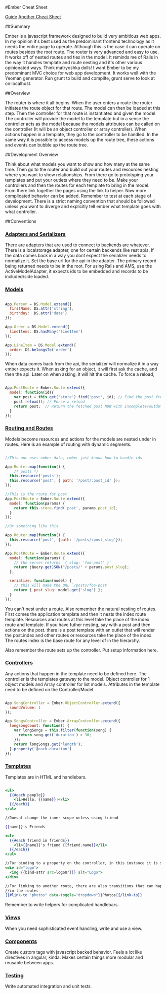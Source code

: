#Ember Cheat Sheet

[Guide](http://emberjs.com/guides/getting-started/)
[Another Cheat Sheet](http://embersherpa.com/)

##Summary

Ember is a javascript framework designed to build very ambitious web apps.
In my opinion it's best used as the predominant frontend technology as it
needs the entire page to operate. Although this is the case it can operate
on routes besides the root route. The router is very advanced and easy to use.
It works off of nested routes and ties in the model. It reminds me of Rails in
the way it handles template and route nesting and it's other various
opinionated ways. Think matryoshka dolls! I want Ember to be my predominant
MVC choice for web app development. It works well with the Yeoman generator.
Run grunt to build and compilte, grunt serve to look at on localhost.

##Overview

The router is where it all begins. When the user enters a route the router
initiates the route object for that route. The model can then be loaded at
this step. Then the controller for that route is instantiated and given the
model. The controller will provide the model to the template but in a sense
the controller acts as the model because the models attributes can be
called on the controller (It will be an object controller or array controller).
When actions happen in a template, they go to the controller to be handled.
In the same way it is possible to access models up the route tree, these
actions and events can bubble up the route tree.

##Development Overview

Think about what models you want to show and how many at the same time. Then
go to the router and build out your routes and resources nesting where you
want to show relationships. From there go to prototyping your templates and put
your outlets where they need to be. Make your controllers and then the routes
for each template to bring in the model. From there link together the pages
using the link to helper. Now more complicated behavior can be added. Remember
to test at each stage of development. There is a strict naming convention that
should be followed unless you want to diverge and explicitly tell ember
what template goes with what controller.

##Conventions

### [Adapters and Serializers](http://emberjs.com/guides/models/the-rest-adapter/)

There are adapters that are used to connect to backends are whatever.
There is a localstorage adapter, one for certain backends like rest apis.
If the data comes back in a way you dont expect the serializer needs to 
normalize it. Set the base url for the api in the adapter. The primary
record being returned needs to be in the root. For using Rails and AMS,
use the ActiveModelAdapter, it expects ids to be embedded and records
to be included/side loaded.

### [Models](http://emberjs.com/guides/models/)

```javascript

App.Person = DS.Model.extend({
  firstName: DS.attr('string'),
  birthday:  DS.attr('date')
});

App.Order = DS.Model.extend({
  lineItems: DS.hasMany('lineItem')
});

App.LineItem = DS.Model.extend({
  order: DS.belongsTo('order')
});

```

When data comes back from the api, the serializer will normalize
it in a way ember expects it. When asking for an object, it will
first ask the cache, and then the api. Later on when asking, it
will hit the cache. To force a reload, 

```javascript

App.PostRoute = Ember.Route.extend({
  model: function(id){
    var post = this.get('store').find('post', id); // Find the post from the store
    post.reload(); // Force a reload
    return post;  // Return the fetched post NOW with incomplete/outdated info. When the api answers, the information will be updated.
  }
});

```

### [Routing and Routes](http://emberjs.com/guides/routing/)

Models become resources and actions for the models are nested under in routes.
Here is an example of routing with dynamic segments.

```javascript

//This one uses ember data, ember just knows how to handle ids

App.Router.map(function() {
	/* posts */
  this.resource('posts');
  this.resource('post', { path: '/post/:post_id' });
});

//This is the route for post
App.PostRoute = Ember.Route.extend({
  model: function(params) {
    return this.store.find('post', params.post_id);
  }
});

//Or something like this

App.Router.map(function() {
  this.resource('post', {path: '/posts/:post_slug'});
});

App.PostRoute = Ember.Route.extend({
  model: function(params) {
    // the server returns `{ slug: 'foo-post' }`
    return jQuery.getJSON("/posts/" + params.post_slug);
  },

  serialize: function(model) {
    // this will make the URL `/posts/foo-post`
    return { post_slug: model.get('slug') };
  }
});
```

You can't nest under a route. Also remember the natural nesting of routes.
First comes the application template and then it nests the index route 
template. Resources and routes at this level take the place of the index route
and template. If you have futher nesting, say with a post and then actions on
the post. there is a post template with an outlet that will render the 
post.index and other routes or resources take the place of the index. The
routes index is the base route for any level of in the hierarchy.

Also remember the route sets up the controller. Put setup information here.

### [Controllers](http://emberjs.com/guides/controllers/)

Any actions that happen in the template need to be defined here.
The controller is the templates gateway to the model. Object controller
for 1 object models and Array controller for list models. Attributes
in the template need to be defined on the Controller/Model

```javascript

App.SongController = Ember.ObjectController.extend({
  soundVolume: 1
});

App.SongsController = Ember.ArrayController.extend({
  longSongCount: function() {
    var longSongs = this.filter(function(song) {
      return song.get('duration') > 30;
    });
    return longSongs.get('length');
  }.property('@each.duration')
});
```

### [Templates](http://emberjs.com/guides/templates/the-application-template/)

Templates are in HTML and handlebars.

```handlebars

<ul>
  {{#each people}}
    <li>Hello, {{name}}!</li>
  {{/each}}
</ul>

//Doesnt change the inner scope unless using friend

{{name}}'s Friends

<ul>
  {{#each friend in friends}}
    <li>{{name}}'s friend {{friend.name}}</li>
  {{/each}}
</ul>

//For binding to a property on the controller, in this instance it is src
<div id="logo">
  <img {{bind-attr src=logoUrl}} alt="Logo">
</div>

//For linking to another route, there are also transitions that can happen
//in the routes
{{#link-to "photos" data-toggle="dropdown"}}Photos{{/link-to}}

```

Remember to write helpers for complicated handlebars.

### [Views](http://emberjs.com/guides/views/)

When you need sophisticated event handling, write and use a view.

### [Components](http://emberjs.com/guides/components/)

Create custom tags with javascript backed behavior. Feels a lot like
directives in angular, kinda. Makes certain things more modular and
reusable between apps.

### [Testing](http://emberjs.com/guides/testing/)

Write automated integration and unit tests.